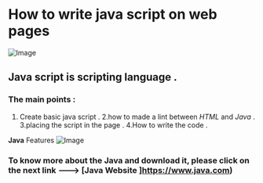 # How to write java script on web pages 

![Image](https://4.bp.blogspot.com/-gTiw6OELPy0/XJorCue1joI/AAAAAAAACkA/mII85pOuZKYLQlFx6wjkxgkJYrULjv4hQCLcBGAs/s1600/java.png)

## Java script is scripting language . 

### The main points :

1. Create basic java script .
2.how to made a lint between *HTML* and *Java* .
3.placing the script in the page .
4.How to write the code . 




**Java** Features ![Image](https://static.javatpoint.com/images/core/java-features.png)



### To know more about the Java and download it, please click on the next link ---> [Java Website ]https://www.java.com) 
 


